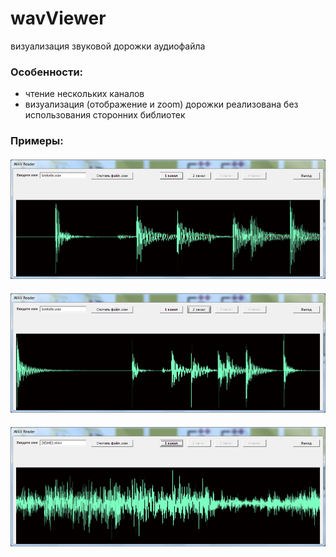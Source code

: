 ﻿# wavViewer
визуализация звуковой дорожки аудиофайла

### Особенности:
- чтение нескольких каналов
- визуализация (отображение и zoom) дорожки реализована без использования сторонних библиотек

### Примеры:

<h4 align="center">
  <img alt="common readme" src="examples/ex1.bmp">
</h4>

<h4 align="center">
  <img alt="common readme" src="examples/ex2.bmp">
</h4>

<h4 align="center">
  <img alt="common readme" src="examples/ex3.bmp">
</h4>
